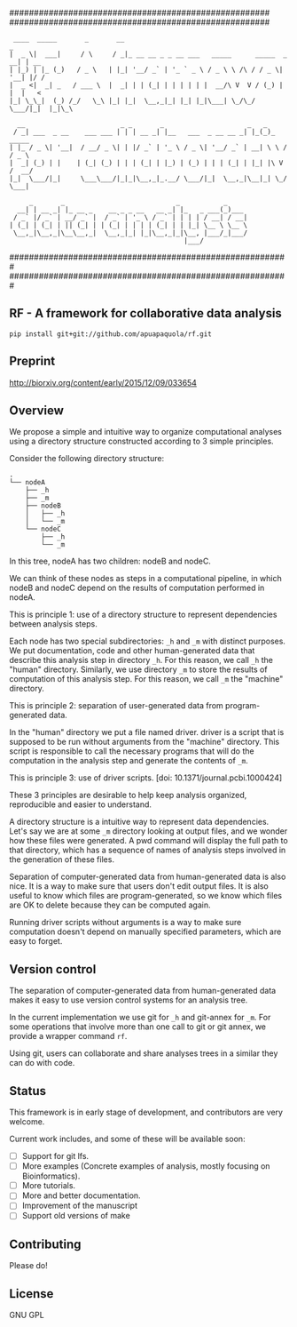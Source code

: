 #####################################################
#####################################################
```
 ____  _____       _       __                                             _     
|  _ \|  ___|     / \     / _|_ __ __ _ _ __ ___   _____      _____  _ __| | __ 
| |_) | |_ (_)   / _ \   | |_| '__/ _` | '_ ` _ \ / _ \ \ /\ / / _ \| '__| |/ / 
|  _ <|  _| _   / ___ \  |  _| | | (_| | | | | | |  __/\ V  V / (_) | |  |   <  
|_| \_\_|  (_) /_/   \_\ |_| |_|  \__,_|_| |_| |_|\___| \_/\_/ \___/|_|  |_|\_\ 
 
  __                        _ _       _                     _   _            
 / _| ___  _ __    ___ ___ | | | __ _| |__   ___  _ __ __ _| |_(_)_   _____  
| |_ / _ \| '__|  / __/ _ \| | |/ _` | '_ \ / _ \| '__/ _` | __| \ \ / / _ \ 
|  _| (_) | |    | (_| (_) | | | (_| | |_) | (_) | | | (_| | |_| |\ V /  __/ 
|_|  \___/|_|     \___\___/|_|_|\__,_|_.__/ \___/|_|  \__,_|\__|_| \_/ \___| 

     _       _                            _           _     
  __| | __ _| |_ __ _    __ _ _ __   __ _| |_   _ ___(_)___ 
 / _` |/ _` | __/ _` |  / _` | '_ \ / _` | | | | / __| / __|
| (_| | (_| | || (_| | | (_| | | | | (_| | | |_| \__ \ \__ \
 \__,_|\__,_|\__\__,_|  \__,_|_| |_|\__,_|_|\__, |___/_|___/
                                            |___/           
```
#########################################################
#########################################################

## RF - A framework for collaborative data analysis

```
pip install git+git://github.com/apuapaquola/rf.git
```

## Preprint 

 http://biorxiv.org/content/early/2015/12/09/033654
 
## Overview

We propose a simple and intuitive way to organize computational analyses using a directory structure constructed according to 3 simple principles.

Consider the following directory structure:

    .
    └── nodeA
        ├── _h
        ├── _m
        ├── nodeB
        │   ├── _h
        │   └── _m
        └── nodeC
            ├── _h
            └── _m


In this tree, nodeA has two children: nodeB and nodeC.

We can think of these nodes as steps in a computational pipeline, in which nodeB and nodeC depend on the results of computation performed in nodeA.

This is principle 1: use of a directory structure to represent dependencies between analysis steps.

Each node has two special subdirectories: `_h` and `_m` with distinct purposes. We put documentation, code and other human-generated data that describe this analysis step in directory `_h`. For this reason, we call `_h` the "human" directory. Similarly, we use directory `_m` to store the results of computation of this analysis step. For this reason, we call `_m` the "machine" directory.

This is principle 2: separation of user-generated data from program-generated data.

In the "human" directory we put a file named driver. driver is a script that is supposed to be run without arguments from the "machine" directory. This script is responsible to call the necessary programs that will do the computation in the analysis step and generate the contents of `_m`.

This is principle 3: use of driver scripts. [doi: 10.1371/journal.pcbi.1000424]


These 3 principles are desirable to help keep analysis organized, reproducible and easier to understand.

A directory structure is a intuitive way to represent data dependencies. Let's say we are at some `_m` directory looking at output files, and we wonder how these files were generated. A pwd command will display the full path to that directory, which has a sequence of names of analysis steps involved in the generation of these files.

Separation of computer-generated data from human-generated data is also nice. It is a way to make sure that users don't edit output files. It is also useful to know which files are program-generated, so we know which files are OK to delete because they can be computed again.

Running driver scripts without arguments is a way to make sure computation doesn't depend on manually specified parameters, which are easy to forget.


## Version control

The separation of computer-generated data from human-generated data makes it easy to use version control systems for an analysis tree.

In the current implementation we use git for `_h` and git-annex for `_m`. For some operations that involve more than one call to git or git annex, we provide a wrapper command `rf`.

Using git, users can collaborate and share analyses trees in a similar they can do with code.


## Status

This framework is in early stage of development, and contributors are very welcome.


Current work includes, and some of these will be available soon:

- [ ] Support for git lfs.
- [ ] More examples (Concrete examples of analysis, mostly focusing on Bioinformatics).
- [ ] More tutorials.
- [ ] More and better documentation.
- [ ] Improvement of the manuscript
- [ ] Support old versions of make

## Contributing

Please do!

## License
 
GNU GPL
